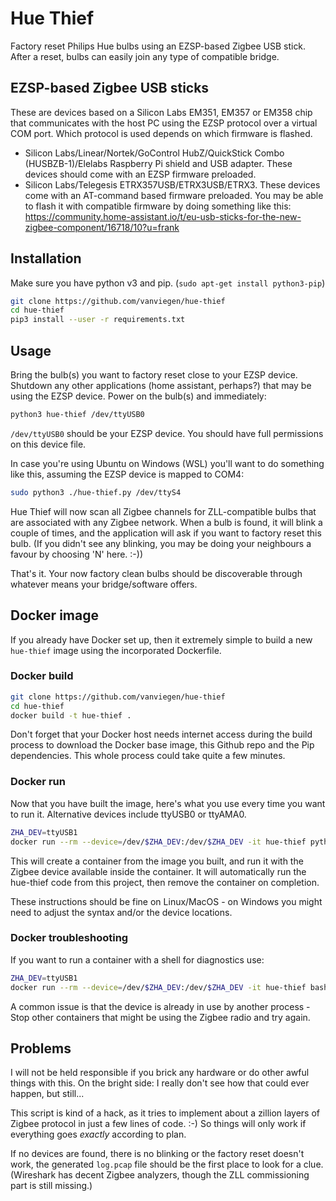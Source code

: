# Hue Thief


Factory reset Philips Hue bulbs using an EZSP-based Zigbee USB stick. After a reset, bulbs can easily join any type of compatible bridge.


## EZSP-based Zigbee USB sticks

These are devices based on a Silicon Labs EM351, EM357 or EM358 chip that communicates with the host PC using the EZSP protocol over a virtual COM port. Which protocol is used depends on which firmware is flashed.

- Silicon Labs/Linear/Nortek/GoControl HubZ/QuickStick Combo (HUSBZB-1)/Elelabs Raspberry Pi shield and USB adapter. These devices should come with an EZSP firmware preloaded.
- Silicon Labs/Telegesis ETRX357USB/ETRX3USB/ETRX3. These devices come with an AT-command based firmware preloaded. You may be able to flash it with compatible firmware by doing something like this: https://community.home-assistant.io/t/eu-usb-sticks-for-the-new-zigbee-component/16718/10?u=frank


## Installation

Make sure you have python v3 and pip. (`sudo apt-get install python3-pip`)

```sh
git clone https://github.com/vanviegen/hue-thief
cd hue-thief
pip3 install --user -r requirements.txt
```


## Usage

Bring the bulb(s) you want to factory reset close to your EZSP device. Shutdown any other applications (home assistant, perhaps?) that may be using the EZSP device. Power on the bulb(s) and immediately:

```sh
python3 hue-thief /dev/ttyUSB0
```

`/dev/ttyUSB0` should be your EZSP device. You should have full permissions on this device file.

In case you're using Ubuntu on Windows (WSL) you'll want to do something like this, assuming the EZSP device is mapped to COM4:

```sh
sudo python3 ./hue-thief.py /dev/ttyS4
```

Hue Thief will now scan all Zigbee channels for ZLL-compatible bulbs that are associated with any Zigbee network. When a bulb is found, it will blink a couple of times, and the application will ask if you want to factory reset this bulb. (If you didn't see any blinking, you may be doing your neighbours a favour by choosing 'N' here. :-))

That's it. Your now factory clean bulbs should be discoverable through whatever means your bridge/software offers.

## Docker image

If you already have Docker set up, then it extremely simple to build a new `hue-thief` image using the incorporated Dockerfile.

### Docker build

```sh
git clone https://github.com/vanviegen/hue-thief
cd hue-thief
docker build -t hue-thief .
```

Don't forget that your Docker host needs internet access during the build process to download the Docker base image, this Github repo and the Pip dependencies. This whole process could take quite a few minutes. 

### Docker run

Now that you have built the image, here's what you use every time you want to run it. Alternative devices include ttyUSB0 or ttyAMA0.

```sh
ZHA_DEV=ttyUSB1
docker run --rm --device=/dev/$ZHA_DEV:/dev/$ZHA_DEV -it hue-thief python hue-thief/hue-thief.py /dev/$ZHA_DEV
```

This will create a container from the image you built, and run it with the Zigbee device available inside the container.
It will automatically run the hue-thief code from this project, then remove the container on completion. 

These instructions should be fine on Linux/MacOS - 
on Windows you might need to adjust the syntax and/or the device locations.  


### Docker troubleshooting

If you want to run a container with a shell for diagnostics use:

```sh
ZHA_DEV=ttyUSB1
docker run --rm --device=/dev/$ZHA_DEV:/dev/$ZHA_DEV -it hue-thief bash
```

A common issue is that the device is already in use by another process - 
Stop other containers that might be using the Zigbee radio and try again. 


## Problems

I will not be held responsible if you brick any hardware or do other awful things with this. On the bright side: I really don't see how that could ever happen, but still...

This script is kind of a hack, as it tries to implement about a zillion layers of Zigbee protocol in just a few lines of code. :-) So things will only work if everything goes *exactly* according to plan.

If no devices are found, there is no blinking or the factory reset doesn't work, the generated `log.pcap` file should be the first place to look for a clue. (Wireshark has decent Zigbee analyzers, though the ZLL commissioning part is still missing.)

